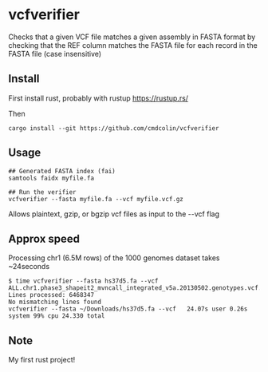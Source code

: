 # vcfverifier

Checks that a given VCF file matches a given assembly in FASTA format by
checking that the REF column matches the FASTA file for each record in the
FASTA file (case insensitive)

## Install

First install rust, probably with rustup https://rustup.rs/

Then

```
cargo install --git https://github.com/cmdcolin/vcfverifier
```

## Usage

```
## Generated FASTA index (fai)
samtools faidx myfile.fa

## Run the verifier
vcfverifier --fasta myfile.fa --vcf myfile.vcf.gz
```

Allows plaintext, gzip, or bgzip vcf files as input to the --vcf flag

## Approx speed

Processing chr1 (6.5M rows) of the 1000 genomes dataset takes ~24seconds

```
$ time vcfverifier --fasta hs37d5.fa --vcf ALL.chr1.phase3_shapeit2_mvncall_integrated_v5a.20130502.genotypes.vcf.gz
Lines processed: 6468347
No mismatching lines found
vcfverifier --fasta ~/Downloads/hs37d5.fa --vcf   24.07s user 0.26s system 99% cpu 24.330 total

```

## Note

My first rust project!

